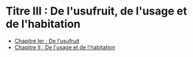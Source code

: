# Titre III : De l'usufruit, de l'usage et de l'habitation

- [Chapitre Ier : De l'usufruit](chapitre-ier)
- [Chapitre II : De l'usage et de l'habitation](chapitre-ii)
